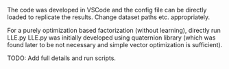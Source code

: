 The code was developed in VSCode and the config file can be directly loaded to replicate the results.
Change dataset paths etc. appropriately.

For a purely optimization based factorization (without learning), directly run LLE.py
LLE.py was initially developed using quaternion library (which was found later to be not necessary and simple vector optimization is sufficient). 

TODO: Add full details and run scripts.
